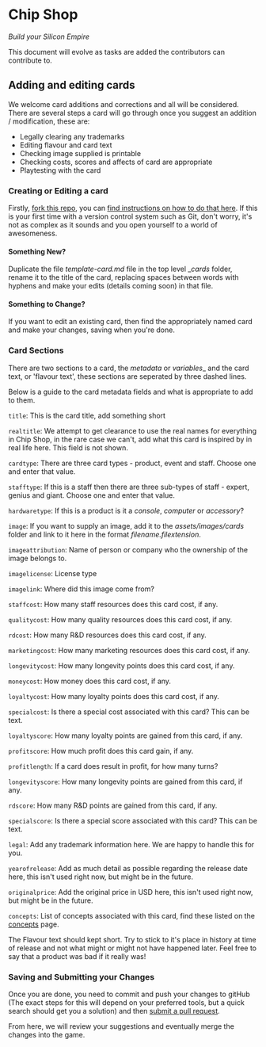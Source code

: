 # Chip Shop
_Build your Silicon Empire_

This document will evolve as tasks are added the contributors can contribute to.

## Adding and editing cards
We welcome card additions and corrections and all will be considered. There are several steps a card will go through once you suggest an addition / modification, these are:
- Legally clearing any trademarks
- Editing flavour and card text
- Checking image supplied is printable
- Checking costs, scores and affects of card are appropriate
- Playtesting with the card

### Creating or Editing a card
Firstly, [fork this repo](https://github.com/GregariousMammal/Chip-Shop#fork-destination-box), you can [find instructions on how to do that here](https://help.github.com/articles/fork-a-repo/). If this is your first time with a version control system such as Git, don't worry, it's not as complex as it sounds and you open yourself to a world of awesomeness.

#### Something New?
Duplicate the file _template-card.md_ file in the top level __cards_ folder, rename it to the title of the card, replacing spaces between words with hyphens and make your edits (details coming soon) in that file.

#### Something to Change?
If you want to edit an existing card, then find the appropriately named card and make your changes, saving when you're done.

### Card Sections
There are two sections to a card, the _metadata_ or _variables__ and the card text, or 'flavour text', these sections are seperated by three dashed lines.

Below is a guide to the card metadata fields and what is appropriate to add to them.

`title`: This is the card title, add something short

`realtitle`: We attempt to get clearance to use the real names for everything in Chip Shop, in the rare case we can't, add what this card is inspired by in real life here. This field is not shown.

`cardtype`: There are three card types - product, event and staff. Choose one and enter that value.

`stafftype`: If this is a staff then there are three sub-types of staff - expert, genius and giant. Choose one and enter that value.

`hardwaretype`: If this is a product is it a _console_, _computer_ or _accessory_?

`image`: If you want to supply an image, add it to the _assets/images/cards_ folder and link to it here in the format _filename.filextension_.

`imageattribution`: Name of person or company who the ownership of the image belongs to.

`imagelicense`: License type

`imagelink`: Where did this image come from?

`staffcost`: How many staff resources does this card cost, if any.

`qualitycost`: How many quality resources does this card cost, if any.

`rdcost`: How many R&D resources does this card cost, if any.

`marketingcost`: How many marketing resources does this card cost, if any.

`longevitycost`: How many longevity points does this card cost, if any.

`moneycost`: How money does this card cost, if any.

`loyaltycost`: How many loyalty points does this card cost, if any.

`specialcost`: Is there a special cost associated with this card? This can be text.

`loyaltyscore`: How many loyalty points are gained from this card, if any.

`profitscore`: How much profit does this card gain, if any.

`profitlength`: If a card does result in profit, for how many turns?

`longevityscore`: How many longevity points are gained from this card, if any.

`rdscore`: How many R&D points are gained from this card, if any.

`specialscore`: Is there a special score associated with this card? This can be text.

`legal`: Add any trademark information here. We are happy to handle this for you.

`yearofrelease`: Add as much detail as possible regarding the release date here, this isn't used right now, but might be in the future.

`originalprice`: Add the original price in USD here, this isn't used right now, but might be in the future.

`concepts`: List of concepts associated with this card, find these listed on the [concepts](/manual#concepts) page.

The Flavour text should kept short. Try to stick to it's place in history at time of release and not what might or might not have happened later. Feel free to say that a product was bad if it really was!

### Saving and Submitting your Changes
Once you are done, you need to commit and push your changes to gitHub (The exact steps for this will depend on your preferred tools, but a quick search should get you a solution) and then [submit a pull request](https://help.github.com/articles/creating-a-pull-request/).

From here, we will review your suggestions and eventually merge the changes into the game.
